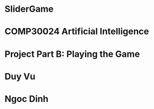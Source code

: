 # SliderGame
# COMP30024 Artificial Intelligence 
# Project Part B: Playing the Game
# Duy Vu
# Ngoc Dinh
